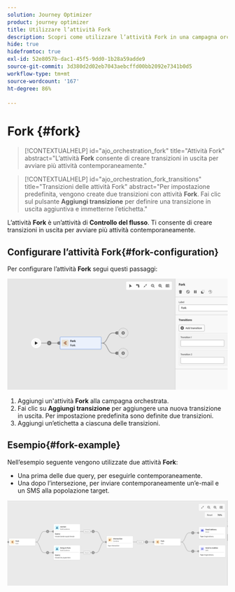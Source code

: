 ```yaml
---
solution: Journey Optimizer
product: journey optimizer
title: Utilizzare l’attività Fork
description: Scopri come utilizzare l’attività Fork in una campagna orchestrata
hide: true
hidefromtoc: true
exl-id: 52e8057b-dac1-45f5-9dd0-1b28a59adde9
source-git-commit: 3d380d2d02eb7043aebcffd00bb2092e7341b0d5
workflow-type: tm+mt
source-wordcount: '167'
ht-degree: 86%

---
```


# Fork {#fork}

>[!CONTEXTUALHELP]
>id="ajo_orchestration_fork"
>title="Attività Fork"
>abstract="L’attività **Fork** consente di creare transizioni in uscita per avviare più attività contemporaneamente."


>[!CONTEXTUALHELP]
>id="ajo_orchestration_fork_transitions"
>title="Transizioni delle attività Fork"
>abstract="Per impostazione predefinita, vengono create due transizioni con attività **Fork**. Fai clic sul pulsante **Aggiungi transizione** per definire una transizione in uscita aggiuntiva e immetterne l’etichetta."

L’attività **Fork** è un’attività di **Controllo del flusso**. Ti consente di creare transizioni in uscita per avviare più attività contemporaneamente.

## Configurare l’attività Fork{#fork-configuration}

Per configurare l’attività **Fork** segui questi passaggi:

![](../assets/workflow-fork.png)

1. Aggiungi un&#39;attività **Fork** alla campagna orchestrata.
1. Fai clic su **Aggiungi transizione** per aggiungere una nuova transizione in uscita. Per impostazione predefinita sono definite due transizioni.
1. Aggiungi un’etichetta a ciascuna delle transizioni.

## Esempio{#fork-example}

Nell’esempio seguente vengono utilizzate due attività **Fork**:

* Una prima delle due query, per eseguirle contemporaneamente.
* Una dopo l’intersezione, per inviare contemporaneamente un’e-mail e un SMS alla popolazione target.

![](../assets/workflow-fork-example.png)
